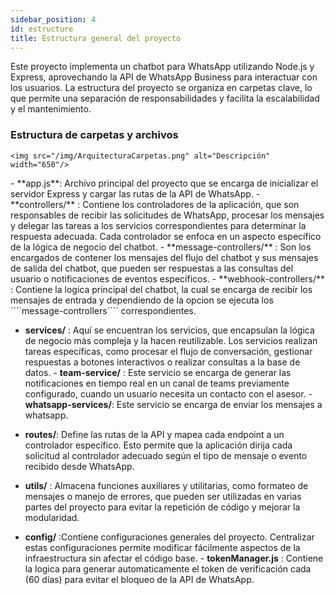 ```yaml
---
sidebar_position: 4
id: estructure
title: Estructura general del proyecto
---
```

Este proyecto implementa un chatbot para WhatsApp utilizando Node.js y Express, aprovechando la API de WhatsApp Business para interactuar con los usuarios. La estructura del proyecto se organiza en carpetas clave, lo que permite una separación de responsabilidades y facilita la escalabilidad y el mantenimiento.

### Estructura de carpetas y archivos
<div style={{ textAlign: 'center' }}>

    <img src="/img/ArquitecturaCarpetas.png" alt="Descripción"  width="650"/>
  
</div>
- **app.js**: Archivo principal del proyecto que se encarga de inicializar el servidor Express y cargar las rutas de la API de WhatsApp.
- **controllers/** : Contiene los controladores de la aplicación, que son responsables de recibir las solicitudes de WhatsApp, procesar los mensajes y delegar las tareas a los servicios correspondientes para determinar la respuesta adecuada. Cada controlador se enfoca en un aspecto específico de la lógica de negocio del chatbot.
        - **message-controllers/** : Son los encargados de contener los mensajes del flujo del chatbot y sus mensajes de salida del chatbot, que pueden ser respuestas a las consultas del usuario o notificaciones de eventos específicos.
        - **webhook-controllers/** : Contiene la logica principal del chatbot, la cual se encarga de recibir los mensajes de entrada y dependiendo de la opcion se ejecuta los ````message-controllers```` correspondientes.

- **services/** : Aquí se encuentran los servicios, que encapsulan la lógica de negocio más compleja y la hacen reutilizable. Los servicios realizan tareas específicas, como procesar el flujo de conversación, gestionar respuestas a botones interactivos o realizar consultas a la base de datos.
        - **team-service/** : Este servicio se encarga de generar las notificaciones en tiempo real en un canal de teams previamente configurado, cuando un usuario necesita un contacto con el asesor.
        - **whatsapp-services/**: Este servicio se encarga de enviar los mensajes a whatsapp. 
- **routes/**: Define las rutas de la API y mapea cada endpoint a un controlador específico. Esto permite que la aplicación dirija cada solicitud al controlador adecuado según el tipo de mensaje o evento recibido desde WhatsApp.

- **utils/** : Almacena funciones auxiliares y utilitarias, como formateo de mensajes o manejo de errores, que pueden ser utilizadas en varias partes del proyecto para evitar la repetición de código y mejorar la modularidad.

- **config/** :Contiene configuraciones generales del proyecto. Centralizar estas configuraciones permite modificar fácilmente aspectos de la infraestructura sin afectar el código base.
        - **tokenManager.js** : Contiene la logica para generar automaticamente el token de verificación cada (60 días) para evitar el bloqueo de la API de WhatsApp.
        